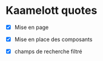 # Kaamelott quotes

- [x] Mise en page
- [x] Mise en place des composants

- [x] champs de recherche filtré

